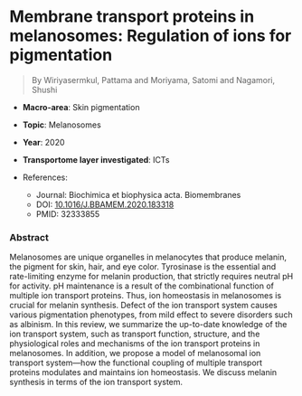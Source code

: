 # Membrane transport proteins in melanosomes: Regulation of ions for pigmentation

> By Wiriyasermkul, Pattama and Moriyama, Satomi and Nagamori, Shushi

- **Macro-area**: Skin pigmentation 
- **Topic**: Melanosomes
- **Year**: 2020
- **Transportome layer investigated**: ICTs

- References:
  - Journal: Biochimica et biophysica acta. Biomembranes
  - DOI: [10.1016/J.BBAMEM.2020.183318](https://doi.org/10.1016/J.BBAMEM.2020.183318)
  - PMID: 32333855

### Abstract

Melanosomes are unique organelles in melanocytes that produce melanin, the pigment for skin, hair, and eye color. Tyrosinase is the essential and rate-limiting enzyme for melanin production, that strictly requires neutral pH for activity. pH maintenance is a result of the combinational function of multiple ion transport proteins. Thus, ion homeostasis in melanosomes is crucial for melanin synthesis. Defect of the ion transport system causes various pigmentation phenotypes, from mild effect to severe disorders such as albinism. In this review, we summarize the up-to-date knowledge of the ion transport system, such as transport function, structure, and the physiological roles and mechanisms of the ion transport proteins in melanosomes. In addition, we propose a model of melanosomal ion transport system—how the functional coupling of multiple transport proteins modulates and maintains ion homeostasis. We discuss melanin synthesis in terms of the ion transport system.
